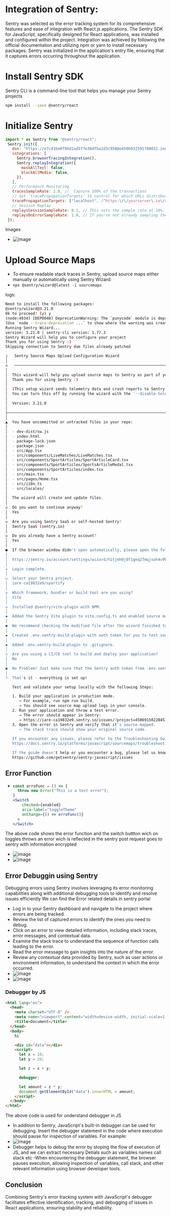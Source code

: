 # Integration of Sentry:
  
  Sentry was selected as the error tracking system for its comprehensive features and ease of integration with React.js applications.
  The Sentry SDK for JavaScript, specifically designed for React applications, was installed and configured within the project.
  Integration was achieved by following the official documentation and utilizing npm or yarn to install necessary packages.
  Sentry was initialized in the application's entry file, ensuring that it captures errors occurring throughout the application.

# Install Sentry SDK
  Sentry CLI is a command-line tool that helps you manage your Sentry projects
   ```bash
   npm install --save @sentry/react
   ```

# Initialize Sentry
   ```jsx
   import * as Sentry from "@sentry/react";
    Sentry.init({
      dsn: "https://e7c41be0f06d2ad5f7e36dfba2d3c958@o4506932591788032.ingest.us.sentry.io/4506932610269184",
      integrations: [
        Sentry.browserTracingIntegration(),
        Sentry.replayIntegration({
          maskAllText: false,
          blockAllMedia: false,
        }),
      ],
      // Performance Monitoring
      tracesSampleRate: 1.0, //  Capture 100% of the transactions
      // Set 'tracePropagationTargets' to control for which URLs distributed tracing should be enabled
      tracePropagationTargets: ["localhost", /^https:\/\/yourserver\.io\/api/],
      // Session Replay
      replaysSessionSampleRate: 0.1, // This sets the sample rate at 10%. You may want to change it to 100% while in development and then sample at a lower rate in production.
      replaysOnErrorSampleRate: 1.0, // If you're not already sampling the entire session, change the sample rate to 100% when sampling sessions where errors occur.
    });
   ```
Images
- ![image](l9-1.jpg)

# Upload Source Maps
- To ensure readable stack traces in Sentry, upload source maps either manually or automatically using Sentry Wizard:
- `npx @sentry/wizard@latest -i sourcemaps`

logs:
```bash
Need to install the following packages:
@sentry/wizard@3.21.0
Ok to proceed? (y) y
(node:4934) [DEP0040] DeprecationWarning: The `punycode` module is deprecated. Please use a userland alternative instead.
(Use `node --trace-deprecation ...` to show where the warning was created)
Running Sentry Wizard...
version: 3.21.0 | sentry-cli version: 1.77.3
Sentry Wizard will help you to configure your project
Thank you for using Sentry :)
Skipping connection to Sentry due files already patched

┌   Sentry Source Maps Upload Configuration Wizard 
│
◇   ──────────────────────────────────────────────────────────────────────────────────╮
│                                                                                     │
│  This wizard will help you upload source maps to Sentry as part of your build.      │
│  Thank you for using Sentry :)                                                      │
│                                                                                     │
│  (This setup wizard sends telemetry data and crash reports to Sentry.               │
│  You can turn this off by running the wizard with the '--disable-telemetry' flag.)  │
│                                                                                     │
│  Version: 3.21.0                                                                    │
│                                                                                     │
├─────────────────────────────────────────────────────────────────────────────────────╯
│
▲  You have uncommitted or untracked files in your repo:
│  
│  - dev-dist/sw.js
│  - index.html
│  - package-lock.json
│  - package.json
│  - src/App.tsx
│  - src/components/LiveMatches/LiveMatches.tsx
│  - src/components/SportArticles/SportArticleCard.tsx
│  - src/components/SportArticles/SportsArticleModal.tsx
│  - src/components/SportArticles/index.tsx
│  - src/main.tsx
│  - src/pages/Home.tsx
│  - src/i18n.ts
│  - src/locales/
│  
│  The wizard will create and update files.
│
◇  Do you want to continue anyway?
│  Yes
│
◇  Are you using Sentry SaaS or self-hosted Sentry?
│  Sentry SaaS (sentry.io)
│
◇  Do you already have a Sentry account?
│  Yes
│
●  If the browser window didn't open automatically, please open the following link to log into Sentry:
│  
│  https://sentry.io/account/settings/wizard/h1tjmh0j0f1geq27mqjsoh4v9h0trus3rwb6nmo0xtgij2e5yezkb0sd7k0s6qik/
│
◇  Login complete.
│
◇  Select your Sentry project.
│  iare-ca19832e9/sportify
│
◇  Which framework, bundler or build tool are you using?
│  Vite
│
◇  Installed @sentry/vite-plugin with NPM.
│
◆  Added the Sentry Vite plugin to vite.config.ts and enabled source maps
│
●  We recommend checking the modified file after the wizard finished to ensure it works with your build setup.
│
◆  Created .env.sentry-build-plugin with auth token for you to test source map uploading locally.
│
◆  Added .env.sentry-build-plugin to .gitignore.
│
◇  Are you using a CI/CD tool to build and deploy your application?
│  No
│
●  No Problem! Just make sure that the Sentry auth token from .env.sentry-build-plugin is available whenever you build and deploy your app.
│
└  That's it - everything is set up!

   Test and validate your setup locally with the following Steps:

   1. Build your application in production mode.
      → For example, run npm run build.
      → You should see source map upload logs in your console.
   2. Run your application and throw a test error.
      → The error should appear in Sentry:
      → https://iare-ca19832e9.sentry.io/issues/?project=4506915022045184
   3. Open the error in Sentry and verify that it's source-mapped.
      → The stack trace should show your original source code.
   
   If you encounter any issues, please refer to the Troubleshooting Guide:
   https://docs.sentry.io/platforms/javascript/sourcemaps/troubleshooting_js

   If the guide doesn't help or you encounter a bug, please let us know:
   https://github.com/getsentry/sentry-javascript/issues

```

## Error Function

- ```jsx
  const erroFunc = () => {
    throw new Error("This is a test error");
  }
  <Switch
      checked={enabled}
      aria-label="toggleTheme"
      onChange={() => erroFunc()}
    >
  </Switch>
  ```
The above code shows the error function and the switch buttton wich on toggles throws an error wich is reflected in the sentry post request goes to sentry with information encrypted
- ![image](l9-2.jpg)
- ![image](l9-3.jpg)

## Error Debuggin using Sentry
Debugging errors using Sentry involves leveraging its error monitoring capabilities along with additional debugging tools to identify and resolve issues efficiently
We can find the Error related details in sentry portal
- Log in to your Sentry dashboard and navigate to the project where errors are being tracked.
- Review the list of captured errors to identify the ones you need to debug.
- Click on an error to view detailed information, including stack traces, error messages, and contextual data.
- Examine the stack trace to understand the sequence of function calls leading to the error.
- Read the error message to gain insights into the nature of the error.
- Review any contextual data provided by Sentry, such as user actions or environment information, to understand the context in which the error occurred.
- ![image](l9-4.jpg)
- ![image](l9-5.jpg)


### Debugger by JS

```html
<html lang="en">
  <head>
    <meta charset="UTF-8" />
    <meta name="viewport" content="width=device-width, initial-scale=1.0" />
    <title>Document</title>
  </head>
  <body>
    hi

    <div id="data"></div>
    <script>
      let x = 10;
      let y = 20;

      let z = x + y;

      debugger;

      let amount = z * y;
      document.getElementById("data").innerHTML = amount;
    </script>
  </body>
</html>
```

The above code is used for understand debugger in JS
- In addition to Sentry, JavaScript's built-in debugger can be used for debugging. Insert the debugger statement in the code where execution should pause for inspection of variables. For example:
- ![image]()
- Debugger helps to debug the error by stoping the flow of execution of JS, and we can extract necessary Detials such as variables names call stack etc
-When encountering the debugger statement, the browser pauses execution, allowing inspection of variables, call stack, and other relevant information using browser developer tools.

## Conclusion
Combining Sentry's error tracking system with JavaScript's debugger facilitates effective identification, tracking, and debugging of issues in React applications, ensuring stability and reliability.